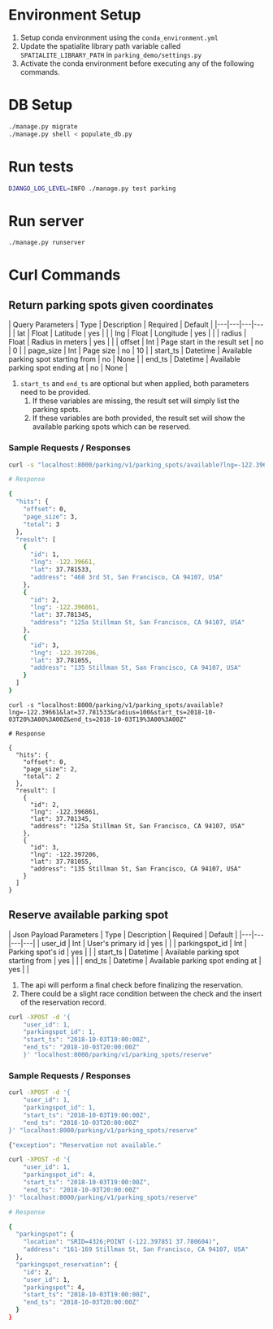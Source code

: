 # Environment Setup

1. Setup conda environment using the `conda_environment.yml`
1. Update the spatialite library path variable called `SPATIALITE_LIBRARY_PATH` in `parking_demo/settings.py`
1. Activate the conda environment before executing any of the following commands.

# DB Setup

```bash
./manage.py migrate
./manage.py shell < populate_db.py
```

# Run tests

```bash
DJANGO_LOG_LEVEL=INFO ./manage.py test parking
```

# Run server

```bash
./manage.py runserver
```

# Curl Commands

## Return parking spots given coordinates

| Query Parameters | Type | Description | Required | Default |
|---|---|---|---|
| lat  |  Float | Latitude  | yes |  |
| lng  |  Float | Longitude  |  yes  |  |
| radius  |  Float | Radius in meters  | yes  |  |
| offset  | Int  | Page start in the result set  | no  | 0 |
| page_size  | Int  |  Page size |  no  |  10 |
| start_ts  | Datetime  |  Available parking spot starting from | no  |  None  |
| end_ts  |  Datetime | Available parking spot ending at  | no  |  None |

1. `start_ts` and `end_ts` are optional but when applied, both parameters need to be provided.
    1. If these variables are missing, the result set will simply list the parking spots.
    1. If these variables are both provided, the result set will show the available parking spots which can be reserved.

### Sample Requests / Responses

```bash
curl -s "localhost:8000/parking/v1/parking_spots/available?lng=-122.39661&lat=37.781533&radius=100"

# Response

{
  "hits": {
    "offset": 0,
    "page_size": 3,
    "total": 3
  },
  "result": [
    {
      "id": 1,
      "lng": -122.39661,
      "lat": 37.781533,
      "address": "468 3rd St, San Francisco, CA 94107, USA"
    },
    {
      "id": 2,
      "lng": -122.396861,
      "lat": 37.781345,
      "address": "125a Stillman St, San Francisco, CA 94107, USA"
    },
    {
      "id": 3,
      "lng": -122.397206,
      "lat": 37.781055,
      "address": "135 Stillman St, San Francisco, CA 94107, USA"
    }
  ]
}
```

```
curl -s "localhost:8000/parking/v1/parking_spots/available?lng=-122.39661&lat=37.781533&radius=100&start_ts=2018-10-03T20%3A00%3A00Z&end_ts=2018-10-03T19%3A00%3A00Z"

# Response

{
  "hits": {
    "offset": 0,
    "page_size": 2,
    "total": 2
  },
  "result": [
    {
      "id": 2,
      "lng": -122.396861,
      "lat": 37.781345,
      "address": "125a Stillman St, San Francisco, CA 94107, USA"
    },
    {
      "id": 3,
      "lng": -122.397206,
      "lat": 37.781055,
      "address": "135 Stillman St, San Francisco, CA 94107, USA"
    }
  ]
}
```

## Reserve available parking spot

| Json Payload Parameters | Type | Description | Required  | Default |
|---|---|---|---|
| user_id  |  Int |  User's primary id | yes  |   |
| parkingspot_id  | Int  | Parking spot's id  |  yes  |  |
| start_ts  | Datetime  |  Available parking spot starting from | yes  |    |
| end_ts  |  Datetime | Available parking spot ending at  |  yes  |   |

1. The api will perform a final check before finalizing the reservation.
2. There could be a slight race condition between the check and the insert of the reservation record.

```bash
curl -XPOST -d '{
    "user_id": 1,
    "parkingspot_id": 1,
    "start_ts": "2018-10-03T19:00:00Z",
    "end_ts": "2018-10-03T20:00:00Z"
    }' "localhost:8000/parking/v1/parking_spots/reserve"
```
### Sample Requests / Responses

```bash
curl -XPOST -d '{
    "user_id": 1,
    "parkingspot_id": 1,
    "start_ts": "2018-10-03T19:00:00Z",
    "end_ts": "2018-10-03T20:00:00Z"
}' "localhost:8000/parking/v1/parking_spots/reserve"

{"exception": "Reservation not available."
```

```bash
curl -XPOST -d '{
    "user_id": 1,
    "parkingspot_id": 4,
    "start_ts": "2018-10-03T19:00:00Z",
    "end_ts": "2018-10-03T20:00:00Z"
}' "localhost:8000/parking/v1/parking_spots/reserve"

# Response

{
  "parkingspot": {
    "location": "SRID=4326;POINT (-122.397851 37.780604)",
    "address": "161-169 Stillman St, San Francisco, CA 94107, USA"
  },
  "parkingspot_reservation": {
    "id": 2,
    "user_id": 1,
    "parkingspot": 4,
    "start_ts": "2018-10-03T19:00:00Z",
    "end_ts": "2018-10-03T20:00:00Z"
  }
}
```